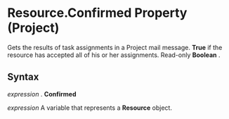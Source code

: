 
# Resource.Confirmed Property (Project)

Gets the results of task assignments in a Project mail message.  **True** if the resource has accepted all of his or her assignments. Read-only **Boolean** .


## Syntax

 _expression_ . **Confirmed**

 _expression_ A variable that represents a **Resource** object.


